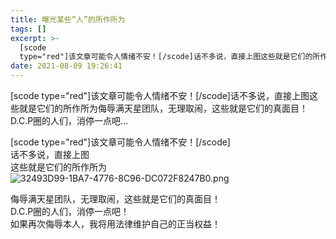 ```yaml
---
title: 曝光某些“人”的所作所为
tags: []
excerpt: >-
  [scode
  type="red"]该文章可能令人情绪不安！[/scode]话不多说，直接上图这些就是它们的所作所为侮辱满天星团队，无理取闹，这些就是它们的真面目！D.C.P圈的人们，消停一点吧...
date: 2021-08-09 19:26:41
---
```


\[scode type="red"\]该文章可能令人情绪不安！\[/scode\]话不多说，直接上图这些就是它们的所作所为侮辱满天星团队，无理取闹，这些就是它们的真面目！D.C.P圈的人们，消停一点吧...
<!-- more -->
\[scode type="red"\]该文章可能令人情绪不安！\[/scode\]  
话不多说，直接上图  
这些就是它们的所作所为  
![32493D99-1BA7-4776-8C96-DC072F8247B0.png](https://blog.xlrt.ml/usr/uploads/2021/08/4268013064.png "32493D99-1BA7-4776-8C96-DC072F8247B0.png")

侮辱满天星团队，无理取闹，这些就是它们的真面目！  
D.C.P圈的人们，消停一点吧！  
如果再次侮辱本人，我将用法律维护自己的正当权益！
